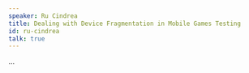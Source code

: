 ```yaml
---
speaker: Ru Cindrea
title: Dealing with Device Fragmentation in Mobile Games Testing
id: ru-cindrea
talk: true
---
```

...
